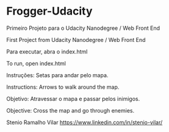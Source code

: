 # Frogger-Udacity
Primeiro Projeto para o Udacity Nanodegree / Web Front End

First Project from Udacity Nanodegree / Web Front End

Para executar, abra o index.html

To run, open index.html

Instruções: Setas para andar pelo mapa.

Instructions: Arrows to walk around the map.

Objetivo: Atravessar o mapa e passar pelos inimigos.

Objective: Cross the map and go through enemies.

Stenio Ramalho Vilar
https://www.linkedin.com/in/stenio-vilar/
